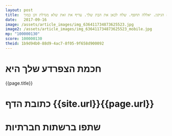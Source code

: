 ```yaml
---
layout: post
title:  מהנדס וזקן. מה תעשה כשיסתיים הגיקון. יאללה תחפף. שלח לכאן את הבת שלך. עדיף את זאת שלא מגדלת זקן כמוך.
date:   2017-09-16
image: /assets/article_images/img_636411734873625523.jpg
image2: /assets/article_images/img_636411734873625523_mobile.jpg
mp: "100000130"
score: 100000130
theid: 1b9d94b0-88d9-4ac7-8f05-9f658d900092
---
```

# חכמת הצפרדע שלך היא
{{page.title}}

# כתובת הדף {{site.url}}{{page.url}}
# שתפו ברשתות חברתיות
